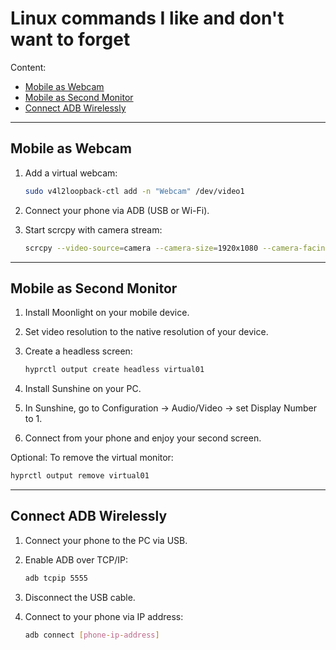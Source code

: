 # Linux commands I like and don't want to forget

Content:
- [Mobile as Webcam](#mobile-as-webcam)
- [Mobile as Second Monitor](#mobile-as-second-monitor)
- [Connect ADB Wirelessly](#connect-adb-wirelessly)

---

## Mobile as Webcam

1. Add a virtual webcam:

   ```bash
   sudo v4l2loopback-ctl add -n "Webcam" /dev/video1
   ```

2. Connect your phone via ADB (USB or Wi-Fi).

3. Start scrcpy with camera stream:

   ```bash
   scrcpy --video-source=camera --camera-size=1920x1080 --camera-facing=front --v4l2-sink=/dev/video1 --no-playback
   ```

---

## Mobile as Second Monitor

1. Install Moonlight on your mobile device.

2. Set video resolution to the native resolution of your device.

3. Create a headless screen:

   ```bash
   hyprctl output create headless virtual01
   ```

4. Install Sunshine on your PC.

5. In Sunshine, go to Configuration → Audio/Video → set Display Number to 1.

6. Connect from your phone and enjoy your second screen.

Optional: To remove the virtual monitor:

```bash
hyprctl output remove virtual01
```

---

## Connect ADB Wirelessly

1. Connect your phone to the PC via USB.

2. Enable ADB over TCP/IP:

   ```bash
   adb tcpip 5555
   ```

3. Disconnect the USB cable.

4. Connect to your phone via IP address:

   ```bash
   adb connect [phone-ip-address]
   ```
